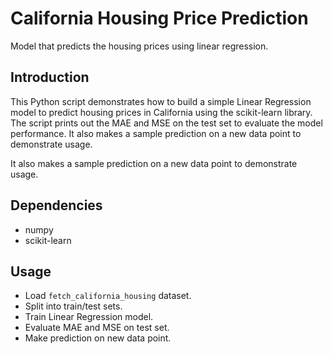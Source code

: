 # California Housing Price Prediction

Model that predicts the housing prices using linear regression.

## Introduction

This Python script demonstrates how to build a simple Linear Regression model to predict housing prices in California using the scikit-learn library.
The script prints out the MAE and MSE on the test set to evaluate the model performance. It also makes a sample prediction on a new data point to demonstrate usage.

It also makes a sample prediction on a new data point to demonstrate usage.

## Dependencies

- numpy 
- scikit-learn

## Usage

- Load `fetch_california_housing` dataset.
- Split into train/test sets.
- Train Linear Regression model.
- Evaluate MAE and MSE on test set.
- Make prediction on new data point.


